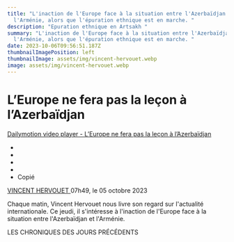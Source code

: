 ```yaml
---
title: "L'inaction de l'Europe face à la situation entre l'Azerbaïdjan et
  l'Arménie, alors que l'épuration ethnique est en marche. "
description: "Epuration ethnique en Artsakh "
summary: "L'inaction de l'Europe face à la situation entre l'Azerbaïdjan et
  l'Arménie, alors que l'épuration ethnique est en marche. "
date: 2023-10-06T09:56:51.187Z
thumbnailImagePosition: left
thumbnailImage: assets/img/vincent-hervouet.webp
image: assets/img/vincent-hervouet.webp
---
```

<!--StartFragment-->

# L’Europe ne fera pas la leçon à l’Azerbaïdjan

[Dailymotion video player - L’Europe ne fera pas la leçon à l’Azerbaïdjan](https://geo.dailymotion.com/player/xfica.html?video=x8ojq4r)

* [](https://www.facebook.com/dialog/share?app_id=515722745213749&display=popup&href=https://www.europe1.fr/emissions/vincent-hervouet-vous-parle-international/leurope-ne-fera-pas-la-lecon-a-lazerbaidjan-4207278)
* [](https://twitter.com/share?url=https://www.europe1.fr/emissions/vincent-hervouet-vous-parle-international/leurope-ne-fera-pas-la-lecon-a-lazerbaidjan-4207278&text=L%E2%80%99Europe%20ne%20fera%20pas%20la%20le%C3%A7on%20%C3%A0%20l%E2%80%99Azerba%C3%AFdjan&via=europe1)
* [](whatsapp://send?text=https://www.europe1.fr/emissions/vincent-hervouet-vous-parle-international/leurope-ne-fera-pas-la-lecon-a-lazerbaidjan-4207278)
* [](https://www.europe1.fr/emissions/vincent-hervouet-vous-parle-international/leurope-ne-fera-pas-la-lecon-a-lazerbaidjan-4207278#)
* Copié

[VINCENT HERVOUET ](https://www.europe1.fr/animateurs/vincent-hervouet)07h49, le 05 octobre 2023

Chaque matin, Vincent Hervouet nous livre son regard sur l'actualité internationale. Ce jeudi, il s'intéresse à l'inaction de l'Europe face à la situation entre l'Azerbaïdjan et l'Arménie.

LES CHRONIQUES DES JOURS PRÉCÉDENTS

<!--EndFragment-->